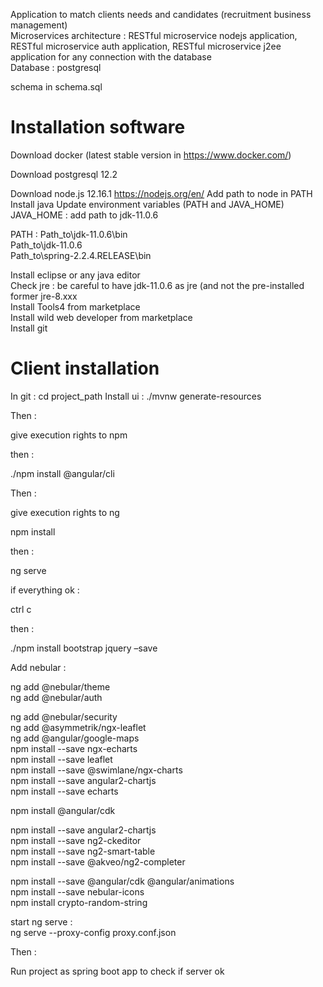 Application to match clients needs and candidates (recruitment business management) <br />
Microservices architecture : RESTful microservice nodejs application, RESTful microservice auth application, RESTful microservice j2ee application for any connection with the database <br />
Database : postgresql

schema in schema.sql

# Installation software

Download docker (latest stable version in https://www.docker.com/)

Download postgresql 12.2 

Download node.js 12.16.1 https://nodejs.org/en/
Add path to node in PATH
Install java
Update environment variables (PATH and JAVA_HOME)
JAVA_HOME : add path to jdk-11.0.6

PATH : 
Path_to\jdk-11.0.6\bin <br />
Path_to\jdk-11.0.6 <br />
Path_to\spring-2.2.4.RELEASE\bin <br />

Install eclipse or any java editor <br />
Check jre : be careful to have jdk-11.0.6 as jre (and not the pre-installed former jre-8.xxx <br />
Install Tools4 from marketplace <br />
Install wild web developer from marketplace <br />
Install git <br />


# Client installation

In git : 
cd project_path
Install ui : 
./mvnw generate-resources

Then :

give execution rights to npm

then :

./npm install @angular/cli

Then :

give execution rights to ng

npm install

then :


ng serve

if everything ok : 

ctrl c

then :

./npm install bootstrap jquery –save


Add nebular :

ng add @nebular/theme <br />
ng add @nebular/auth <br />

ng add @nebular/security <br />
ng add @asymmetrik/ngx-leaflet <br />
ng add @angular/google-maps <br />
npm install --save ngx-echarts <br />
npm install --save leaflet <br />
npm install --save @swimlane/ngx-charts<br />
npm install --save angular2-chartjs <br />
npm install --save echarts <br />

npm install @angular/cdk <br />

npm install --save angular2-chartjs  <br />
npm install --save ng2-ckeditor <br />
npm install --save ng2-smart-table <br />
npm install --save @akveo/ng2-completer <br />

npm install --save @angular/cdk @angular/animations <br />
npm install --save nebular-icons <br />
npm install crypto-random-string <br />

start ng serve : <br />
ng serve --proxy-config proxy.conf.json<br />

Then : 

Run project as spring boot app to check if server ok


